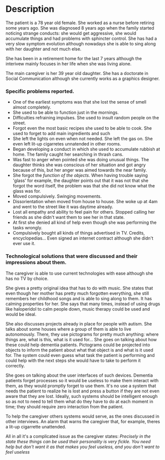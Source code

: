 # Description
The patient is a 78 year old female. She worked as a nurse before retiring some years ago. She was diagnosed 8 years ago when the family started noticing strange conducts: she would get aggressive, she would accumulate things and had problems with sphincter control. She has had a very slow symptom evolution although nowadays she is able to sing along with her daughter and not much else.

She has been in a retirement home for the last 7 years although the interivew mainly focuses in her life when she was living alone.

The main caregiver is her 39 year old daughter. She has a doctorate in Social Communication although she currently works as a graphics designer.

### Specific problems reported.
* One of the earliest symptoms was that she lost the sense of smell almost completely.
* She used to be able to function just in the mornings.
* Difficulties refraining impulses. She used to insult random people on the street.
* Forgot even the most basic recipes she used to be able to cook. She used to forget to add main ingredients and such
* She left the lights on even when not needed. She left the gas on. She even left lit-up cigarretes unnatended in other rooms.
* Began developing a conduct in which she used to accumulate rubbish at home. The family caught her searching in thrash cans.
* Was fast to anger when pointed she was doing unusual things. The daughter thinks she was conscious of her situation and got angry because of this, but her anger was aimed towards the near family.
* She forgot the *function of the objects*. When having trouble saying 'glass' for example, the daughter points out that it was not that she forgot the word itself, the problem was that she did not know what the glass was for.
* Moved compulsively. Swinging movements.
* Dissorientation when moved from house to house. She woke up at 4am and went to the street like it was daytime already.
* Lost all empathy and ability to feel pain for others. Stopped calling her friends as she didn't want them to see her in that state. 
* At first she denied all kind of help even though she was performing the tasks wrongly.
* Compulsively bought all kinds of things advertised in TV. Credits, encyclopedias... Even signed an internet contract although she didn't ever use it.

### Technological solutions that were discussed and their impressions about them.

The caregiver is able to use current technologies with ease although she has no TV by choice. 

She gives a pretty original idea that has to do with music. She states that even though her mother has pretty much forgotten everything, she still remembers her childhood songs and is able to sing along to them. It has calming properties for her. 
She says that many times, instead of using drugs like haloperidol to calm people down, music therapy could be used and would be ideal. 

She also discusses projects already in place for people with autism. She talks about some houses where a group of them is able to live autonomously. There, they use pictograms for pretty much anything: where things are, what is this, what is it used for... 
She goes on talking about how these could help dementia patients. Pictograms could be projected into objects to inform the patient about what that object is and what is it used for. The system could even guess what task the patient is performing and could help with the next steps she would have to take to perform it correctly.

She goes on talking about the user interfaces of such devices. Dementia patients forget processes so it would be useless to make them interact with them, as they would promptly forget to use them. It's no use a system that needs the patient to realize he is lost and press a button if they are not even aware that they are lost.
Ideally, such systems should be intelligent enough so as not to need to tell them what do they have to do at each moment in time; they should require zero interaction from the patient.

To help the caregiver others systems would serve, as the ones discussed in other interviews. An alarm that warns the caregiver that, for example, theres a lit-up cigarrette unattended. 

All in all it's a complicated issue as the caregiver states: *Precisely in the state these things can be used their personality is very fickle. You need help but don't want it as that makes you feel useless, and you don't want to feel useless*


